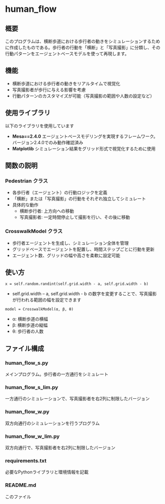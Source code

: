 # human_flow

## 概要
このプログラムは、横断歩道における歩行者の動きをシミュレーションするために作成したものである。歩行者の行動を「横断」と「写真撮影」に分類し、その行動パターンをエージェントベースモデルを使って再現します。

## 機能
- 横断歩道における歩行者の動きをリアルタイムで視覚化
- 写真撮影者が歩行に与える影響を考慮
- 行動パターンのカスタマイズが可能（写真撮影の範囲や人数の設定など）
## 使用ライブラリ
以下のライブラリを使用しています
- **Mesa==2.4.0**
エージェントベースモデリングを実現するフレームワーク。バージョン2.4.0でのみ動作確認済み
- **Matplotlib**
シミュレーション結果をグリッド形式で視覚化するために使用

## 関数の説明
### Pedestrian クラス
- 各歩行者（エージェント）の行動ロジックを定義
- 「横断」または「写真撮影」の行動をそれぞれ独立してシミュレート
- 具体的な動作
  - 横断歩行者: 上方向への移動
  - 写真撮影者: 一定時間停止して撮影を行い、その後に移動
### CrosswalkModel クラス
- 歩行者エージェントを生成し、シミュレーション全体を管理
- グリッドベースでエージェントを配置し、時間ステップごとに行動を更新
- エージェント数、グリッドの幅や高さを柔軟に設定可能

## 使い方
```
x = self.random.randint(self.grid.width - a, self.grid.width - b)
```
- self.grid.width – a,  self.grid.width - b の数字を変更することで、写真撮影が行われる範囲の幅を設定できます
```
model = CrosswalkModel(α, β, θ)
```
- α: 横断歩道の横幅
- β: 横断歩道の縦幅
- θ: 歩行者の人数
## ファイル構成
### human_flow_s.py
メインプログラム。歩行者の一方通行をシミュレート
### human_flow_s_lim.py
一方通行のシミュレーションで、写真撮影者を右2列に制限したバージョン
### human_flow_w.py
双方向通行のシミュレーションを行うプログラム
### human_flow_w_lim.py
双方向通行で、写真撮影者を右2列に制限したバージョン
### requirements.txt
必要なPythonライブラリと環境情報を記載
### README.md
このファイル